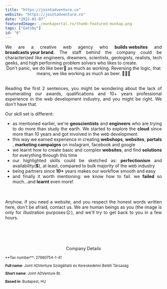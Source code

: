 ```yaml
---
title: "https://jointadventure.co"
website: "https://jointadventure.co"
date: "2022-01-07"
featuredImage: ./munkaportal.ro/thumb-featured-munkap.png
tags: ["Gatsby"]
id: "6"
---
```


<style>

c{
  color: var(--accent-color);
  display: inline-block;
  font-weight: 700;
}
center{
  text-align:center;
}

justify{
  text-align:justify;
}
Img{
  border: solid 1px #fff;
}
Img:hover{
   border: solid 2px var(--accent-color);
}
small{
  
}
 </style>
 <!-- --------------------------------------------------------- -->

<justify>
<div>
We are a creative web agency who <c>builds websites</c> and <c>broadcasts your brand</c>. The staff behind the company could be characterized like engineers, dreamers, scientists, geologists, realists, tech geeks, and high performing problem solvers who likes to create.  
</br>

<center>Don't panic, we do like beer🍻 as much as working. Reversing the logic, that means, we like working as much as beer. 🍺👨‍💻  </center>
</br>

Reading the first 2 sentences, you might be wondering about the lack of enumerating our awards, qualifications and 10+ years professional experience in the web development industry, and you might be right. We don't have that.

Our skill set is different:

- as mentioned earlier, we're <c>geoscientists</c> and <c>engineers</c> who are trying to do more than study the earth. We started to explore the <c>cloud</c> since more than 10 years and got involved in the web development.
- this way we earned experience in creating <c>webshops</c>, <c>websites</c>, <c> portals</c>, <c>marketing campaigns</c> on instagram, facebook and google
- we learnt how to create basic and complex <c>websites</c>, and find <c>solutions</c> for everything through this time
- our highlighted skills could be sketched as: <c>perfectionism</c> and availability(<c>$</c>), at least, compared to bulk majority of the web industry
- being partners since <c>10+</c> years makes our workflow smooth and easy
- and finally it worth mentioning: we know how to fail. we <c>failed</c> so much...and <c>learnt</c> even more!  
  </br>
  </br>

Anyhow, if you need a website, and you respect the honest words written here, don't be afraid, contact us. We are human beings as you (the image is only for illustration purposes😉), and we'll try to get back to you in a few hours.  
</br>
</br>
</br>
</br>

<center> Company Details </center>



<small>
</br>
**Tax number**: 27980754-1-41  

**Full name**: Joint ADVenture Szolgáltató és Kereskedelmi Betéti Társaság  

**Short name**: Joint ADVenture Bt.  

**Based in**: Budapest, HU  

</small>



</justify>
